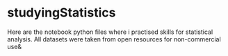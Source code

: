 # studyingStatistics
Here are the notebook python files where i practised skills for statistical analysis. All datasets were taken from open resources for non-commercial use&

